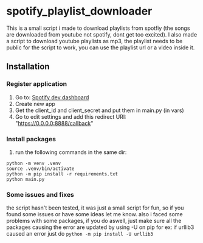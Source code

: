 # spotify_playlist_downloader

This is a small script i made to download playlists from spotfiy (the songs are downloaded from youtube not spotify, dont get too excited).
I also made a script to download youtube playlists as mp3, the playlist needs to be public for the script to work, you can use the playlist url or a video inside it.

## Installation
### Register application
1. Go to:  	[Spotify dev dashboard](https://developer.spotify.com/dashboard/applications)
2. Create new app
3. Get the client_id and client_secret and put them in main.py (in vars)
4. Go to edit settings and add this redirect URI: "https://0.0.0.0:8888/callback"
### Install packages
1. run the following commands in the same dir:
```
python -m venv .venv
source .venv/bin/activate
python -m pip install -r requirements.txt
python main.py
```
### Some issues and fixes
the script hasn't been tested, it was just a small script for fun, so if you found some issues or have some ideas let me know.
also i faced some problems with some packages, if you do aswell, just make sure all the packages causing the error are updated by using -U on pip
for ex: if urllib3 caused an error just do `python -m pip install -U urllib3`
